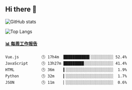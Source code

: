 ## Hi there 👋

![GitHub stats](https://github-readme-stats.orilight.top/api?username=orilights)

![Top Langs](https://github-readme-stats.orilight.top/api/top-langs/?username=orilights&layout=compact)

<!-- waka-box start -->
#### <a href="https://gist.github.com/92c8d5b388768c10efcba86e82b7c4fb" target="_blank">📊 每周工作报告</a>
```text
Vue.js          🕓 17h4m  ███████████▌░░░░░░░░░░ 52.4%
JavaScript      🕓 13h27m █████████░░░░░░░░░░░░░ 41.4%
HTML            🕓 36m    ▍░░░░░░░░░░░░░░░░░░░░░  1.9%
Python          🕓 32m    ▎░░░░░░░░░░░░░░░░░░░░░  1.7%
JSON            🕓 11m    ▏░░░░░░░░░░░░░░░░░░░░░  0.6%
```
<!-- Powered by https://github.com/journey-ad/waka-box-go . -->
<!-- waka-box end -->
